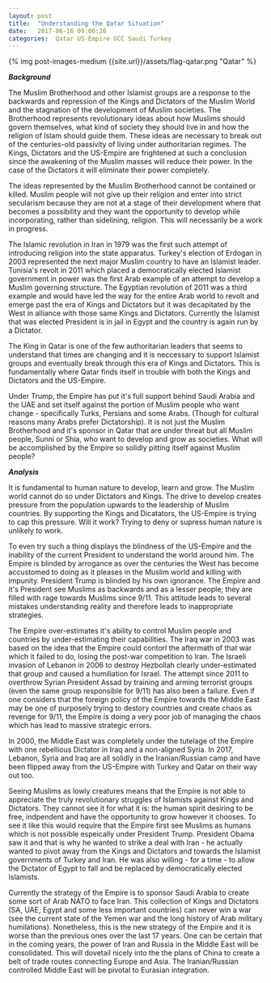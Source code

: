 ```yaml
---
layout: post
title:  "Understanding the Qatar Situation"
date:   2017-06-16 09:06:20
categories:  Qatar US-Empire GCC Saudi Turkey
---
```

{% img post-images-medium {{site.url}}/assets/flag-qatar.png "Qatar" %} 


***Background***

The Muslim Brotherhood and other Islamist groups are a response to the backwards and repression of the Kings and Dictators of the Muslim World and the stagnation of the development of Muslim societies.   The Brotherhood represents revolutionary ideas about how Muslims should govern themselves, what kind of society they should live in and how the religion of Islam should guide them.  These ideas are necessary to break out of the centuries-old passivity of living under authoritarian regimes.  The Kings, Dictators and the US-Empire are frightened at such a conclusion since the awakening of the Muslim masses will reduce their power.  In the case of the Dictators it will eliminate their power completely. 

<!--excerpt-->

The ideas represented by the Muslim Brotherhood cannot be contained or killed. Muslim people will not give up their religion and enter into strict secularism because they are not at a stage of their development where that becomes a possibility and they want the opportunity to develop while incorporating, rather than sidelining, religion.  This will necessarily be a work in progress. 

The Islamic revolution in Iran in 1979 was the first such attempt of introducing religion into the state apparatus.  Turkey's election of Erdogan in 2003 represented the next major Muslim country to have an Islamist leader.  Tunisia's revolt in 2011 which placed a democratically elected Islamist government in power was the first Arab example of an attempt to develop a Muslim governing structure.  The Egyptian revolution of 2011 was a third example and would have led the way for the entire Arab world to revolt and emerge past the era of Kings and Dictators but it was decapitated by the West in alliance with those same Kings and Dictators.  Currently the Islamist that was elected President is in jail in Egypt and the country is again run by a Dictator. 

The King in Qatar is one of the few authoritarian leaders that seems to understand that times are changing and it is neccessary to support Islamist groups and eventually break through this era of Kings and Dictators. This is fundamentally where Qatar finds itself in trouble with both the Kings and Dictators and the US-Empire. 

Under Trump, the Empire has put it's full support behind Saudi Arabia and the UAE and set itself against the portion of Muslim people who want change - specifically Turks, Persians and some Arabs. (Though for cultural reasons many Arabs prefer Dictatorship). It is not just the Muslim Brotherhood and it's sponsor in Qatar that are under threat but all Muslim people, Sunni or Shia, who want to develop and grow as societies. What will be accomplished by the Empire so solidly pitting itself against Muslim people?

***Analysis***

It is fundamental to human nature to develop, learn and grow.  The Muslim world cannot do so under Dictators and Kings.  The drive to develop creates pressure from the population upwards to the leadership of Muslim countries.  By supporting the Kings and Dicatators, the US-Empire is trying to cap this pressure.  Will it work?  Trying to deny or supress human nature is unlikely to work.  

To even try such a thing displays the blindness of the US-Empire and the inability of the current President to understand the world around him.  The Empire is blinded by arrogance as over the centuries the West has become accustomed to doing as it pleases in the Muslim world and killing with impunity.  President Trump is blinded by his own ignorance.  The Empire and it's President see Muslims as backwards and as a lesser people; they are filled with rage towards Muslims since 9/11.  This attitude leads to several mistakes understanding reality and therefore leads to inappropriate strategies.   

The Empire over-estimates it's ability to control Muslim people and countries by under-estimating their capabilities.  The Iraq war in 2003 was based on the idea that the Empire could contorl the aftermath of that war which it failed to do, losing the post-war competition to Iran. The Israeli invasion of Lebanon in 2006 to destroy Hezbollah clearly under-estimated that group and caused a humiliation for Israel.  The attempt since 2011 to overthrow Syrian President Assad by training and arming terrorist groups (even the same group responsible for 9/11) has also been a failure. Even if one considers that the foreign policy of the Empire towards the Middle East may be one of purposely trying to destory countries and create chaos as revenge for 9/11, the Empire is doing a very poor job of managing the chaos which has lead to massive strategic errors. 

In 2000, the Middle East was completely under the tutelage of the Empire with one rebellious Dictator in Iraq and a non-aligned Syria.  In 2017, Lebanon, Syria and Iraq are all solidly in the Iranian/Russian camp and have been flipped away from the US-Empire with Turkey and Qatar on their way out too. 

Seeing Muslims as lowly creatures means that the Empire is not able to appreciate the truly revolutionary struggles of Islamists against Kings and Dictators. They cannot see it for what it is: the human spirit desiring to be free, indpendent and have the opportunity to grow however it chooses.  To see it like this would require that the Empire first see Muslims as humans which is not possible espeically under President Trump.  President Obama saw it and that is why he wanted to strike a deal with Iran - he actually wanted to pivot away from the Kings and Dictators and towards the Islamist governments of Turkey and Iran.  He was also willing - for a time - to allow the Dictator of Egypt to fall and be replaced by democratically elected Islamists. 

Currently the strategy of the Empire is to sponsor Saudi Arabia to create some sort of Arab NATO to face Iran.  This collection of Kings and Dictators (SA, UAE, Egypt and some less important countries) can never win a war (see the current state of the Yemen war and the long history of Arab military humilations).  Nonetheless, this is the new strategy of the Empire and it is worse than the previous ones over the last 17 years. One can be certain that in the coming years, the power of Iran and Russia in the Middle East will be consolidated.  This will dovetail nicely into the the plans of China to create a belt of trade routes connecting Europe and Asia.  The Iranian/Russian controlled Middle East will be pivotal to Eurasian integration. 



